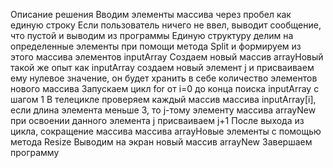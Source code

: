 Описание решения
Вводим элементы массива через пробел как единую строку
Если пользователь ничего не ввел, выводит сообщение, что пустой и выводим из программы
Единую структуру делим на определенные элементы при помощи метода Split и формируем из этого массива элементов inputArray
Создаем новый массив arrayНовый такой же опыт как inputArray
создаем новый элемент j и присваиваем ему нулевое значение, он будет хранить в себе количество элементов нового массива
Запускаем цикл for от i=0 до конца поиска inputArray c шагом 1
В телецикле проверяем каждый массив массива inputArray[i], если длина элемента меньше 3, то
j-тому элементу массива arrayNew при освоении данного элемента
j присваиваем j+1
После выхода из цикла, сокращение массива массива arrayНовые элементы с помощью метода Resize
Выводим на экран новый массив arrayNew
Завершаем программу